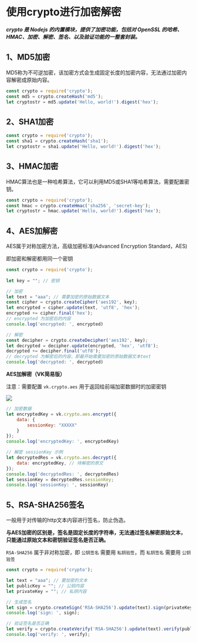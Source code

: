 # 使用crypto进行加密解密
 
___crypto 是 Nodejs 的内置模块，提供了加密功能，包括对 OpenSSL 的哈希、HMAC、加密、解密、签名、以及验证功能的一整套封装。___

## 1、MD5加密 

MD5称为不可逆加密，该加密方式会生成固定长度的加密内容，无法通过加密内容解密成原始内容。

```js
const crypto = require('crypto');
const md5 = crypto.createHash('md5');
let cryptostr = md5.update('Hello, world!').digest('hex');
```

## 2、SHA1加密 
```js
const crypto = require('crypto');
const sha1 = crypto.createHash('sha1');
let cryptostr = sha1.update('Hello, world!').digest('hex');
```


## 3、HMAC加密

HMAC算法也是一种哈希算法，它可以利用MD5或SHA1等哈希算法，需要配置密钥。

```js
const crypto = require('crypto');
const hmac = crypto.createHmac('sha256', 'secret-key');
let cryptostr = hmac.update('Hello, world!').digest('hex');
```

## 4、AES加解密

AES属于对称加密方法，高级加密标准(Advanced Encryption Standard，AES)

即加密和解密都用同一个密钥

```js
const crypto = require('crypto');
 
let key = ""; // 密钥

// 加密
let text = "aaa"; // 需要加密的原始数据文本
const cipher = crypto.createCipher('aes192', key);
let encrypted = cipher.update(text, 'utf8', 'hex');
encrypted += cipher.final('hex');
// encrypted 为加密后的内容
console.log('encrypted: ', encrypted)

// 解密
const decipher = crypto.createDecipher('aes192', key);
let decrypted = decipher.update(encrypted, 'hex', 'utf8');
decrypted += decipher.final('utf8');
// decrypted 为解密后的内容，即最开始需要加密的原始数据文本text
console.log('decrypted: ', decrypted)

```

**AES加解密（VK简易版）**

注意：需要配置 `vk.crypto.aes` 用于返回给前端加密数据时的加密密钥

![](https://vkceyugu.cdn.bspapp.com/VKCEYUGU-cf0c5e69-620c-4f3c-84ab-f4619262939f/a4ca3d72-358e-4437-8766-d0b14e269697.png)

```js
// 加密数据
let encryptedKey = vk.crypto.aes.encrypt({
	data: {
		sessionKey: "XXXXX"
	}
});
console.log('encryptedKey: ', encryptedKey)

// 解密 sessionKey 示例
let decryptedRes = vk.crypto.aes.decrypt({
	data: encryptedKey, // 待解密的原文
});
console.log('decryptedRes: ', decryptedRes)
let sessionKey = decryptedRes.sessionKey;
console.log('sessionKey: ', sessionKey)
```

## 5、RSA-SHA256签名

一般用于对传输的http文本内容进行签名，防止伪造。

__与AES加密的区别是，签名是固定长度的字符串，无法通过签名解密原始文本，只能通过原始文本和密钥验证签名是否正确。__

`RSA-SHA256` 属于非对称加密，即 `公钥签名` 需要用 `私钥验签`，而 `私钥签名` 需要用 `公钥验签`

```js
const crypto = require('crypto');

let text = "aaa"; // 要加密的文本
let publicKey = ""; // 公钥内容
let privateKey = ""; // 私钥内容

// 生成签名
let sign = crypto.createSign('RSA-SHA256').update(text).sign(privateKey, 'base64');
console.log('sign: ', sign);

// 验证签名是否正确
let verify = crypto.createVerify('RSA-SHA256').update(text).verify(publicKey, sign, 'base64');
console.log('verify: ', verify);
```
